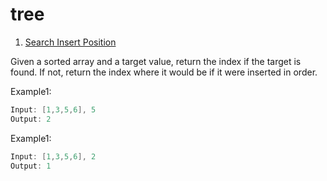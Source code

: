 # tree

1. [Search Insert Position](https://leetcode.com/problems/search-insert-position/
)

Given a sorted array and a target value, return the index if the target is found. If not, return the index where it would be if it were inserted in order.

Example1: 

```java
Input: [1,3,5,6], 5
Output: 2
```

Example1: 

```java
Input: [1,3,5,6], 2
Output: 1
```